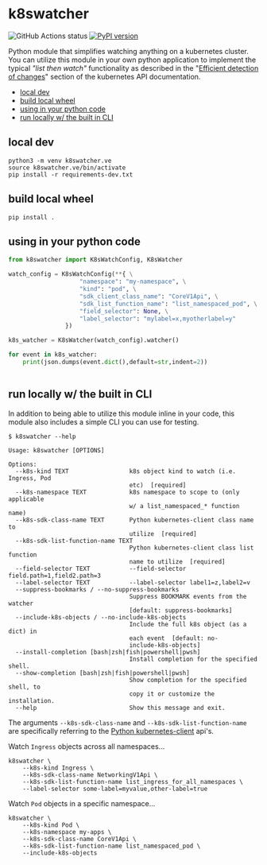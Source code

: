 # k8swatcher <!-- omit in toc -->

![GitHub Actions status](https://github.com/bitsofinfo/k8swatcher/actions/workflows/pypi.yml/badge.svg) [![PyPI version](https://badge.fury.io/py/k8swatcher.svg)](https://badge.fury.io/py/k8swatcher) 

Python module that simplifies watching anything on a kubernetes cluster. You can utilize this module in your own python application to implement the typical *"list then watch"* functionality as described in the "[Efficient detection of changes](https://kubernetes.io/docs/reference/using-api/api-concepts/#efficient-detection-of-changes)" section of the kubernetes API documentation.

- [local dev](#local-dev)
- [build local wheel](#build-local-wheel)
- [using in your python code](#using-in-your-python-code)
- [run locally w/ the built in CLI](#run-locally-w-the-built-in-cli)

## local dev

```
python3 -m venv k8swatcher.ve
source k8swatcher.ve/bin/activate
pip install -r requirements-dev.txt
```
## build local wheel

```
pip install .
```

## using in your python code


```python
from k8swatcher import K8sWatchConfig, K8sWatcher

watch_config = K8sWatchConfig(**{ \
                    "namespace": "my-namespace", \
                    "kind": "pod", \
                    "sdk_client_class_name": "CoreV1Api", \
                    "sdk_list_function_name": "list_namespaced_pod", \
                    "field_selector": None, \
                    "label_selector": "mylabel=x,myotherlabel=y"
                })

k8s_watcher = K8sWatcher(watch_config).watcher()

for event in k8s_watcher:
    print(json.dumps(event.dict(),default=str,indent=2))
    
```
## run locally w/ the built in CLI

In addition to being able to utilize this module inline in your code, this module also includes a simple CLI you can use for testing.

```
$ k8swatcher --help

Usage: k8swatcher [OPTIONS]

Options:
  --k8s-kind TEXT                 k8s object kind to watch (i.e. Ingress, Pod
                                  etc)  [required]
  --k8s-namespace TEXT            k8s namespace to scope to (only applicable
                                  w/ a list_namespaced_* function name)
  --k8s-sdk-class-name TEXT       Python kubernetes-client class name to
                                  utilize  [required]
  --k8s-sdk-list-function-name TEXT
                                  Python kubernetes-client class list function
                                  name to utilize  [required]
  --field-selector TEXT           --field-selector field.path=1,field2.path=3
  --label-selector TEXT           --label-selector label1=z,label2=v
  --suppress-bookmarks / --no-suppress-bookmarks
                                  Suppress BOOKMARK events from the watcher
                                  [default: suppress-bookmarks]
  --include-k8s-objects / --no-include-k8s-objects
                                  Include the full k8s object (as a dict) in
                                  each event  [default: no-
                                  include-k8s-objects]
  --install-completion [bash|zsh|fish|powershell|pwsh]
                                  Install completion for the specified shell.
  --show-completion [bash|zsh|fish|powershell|pwsh]
                                  Show completion for the specified shell, to
                                  copy it or customize the installation.
  --help                          Show this message and exit.
```

The arguments `--k8s-sdk-class-name` and `--k8s-sdk-list-function-name` are specifically referring to the [Python kubernetes-client](https://github.com/kubernetes-client/python/tree/master/kubernetes/docs) api's.

Watch `Ingress` objects across all namespaces...
```
k8swatcher \
    --k8s-kind Ingress \
    --k8s-sdk-class-name NetworkingV1Api \
    --k8s-sdk-list-function-name list_ingress_for_all_namespaces \
    --label-selector some-label=myvalue,other-label=true 
```

Watch `Pod` objects in a specific namespace...
```
k8swatcher \
    --k8s-kind Pod \
    --k8s-namespace my-apps \
    --k8s-sdk-class-name CoreV1Api \
    --k8s-sdk-list-function-name list_namespaced_pod \
    --include-k8s-objects
```